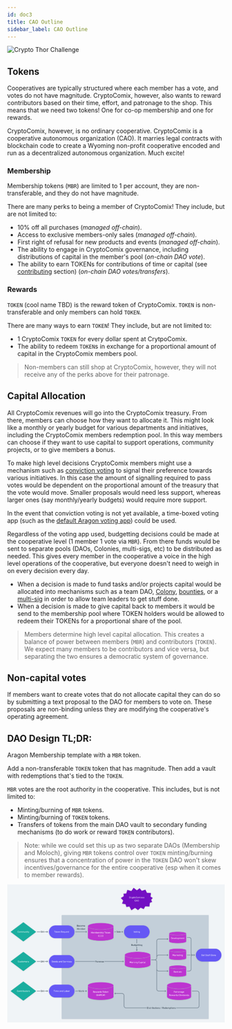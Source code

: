 ```yaml
---
id: doc3
title: CAO Outline
sidebar_label: CAO Outline
---
```


![Crypto Thor Challenge](https://i.imgur.com/c9o0SJv.jpg)

## Tokens

Cooperatives are typically structured where each member has a vote, and votes do not have magnitude. CryptoComix, however, also wants to reward contributors based on their time, effort, and patronage to the shop. This means that we need two tokens! One for co-op membership and one for rewards.

CryptoComix, however, is no ordinary cooperative. CryptoComix is a cooperative autonomous organization (CAO). It marries legal contracts with blockchain code to create a Wyoming non-profit cooperative encoded and run as a decentralized autonomous organization. Much excite!

### Membership

Membership tokens (`MBR`) are limited to 1 per account, they are non-transferable, and they do not have magnitude.

There are many perks to being a member of CryptoComix! They include, but are not limited to:

- 10% off all purchases (*managed off-chain*).
- Access to exclusive members-only sales (*managed off-chain*).
- First right of refusal for new products and events (*managed off-chain*).
- The ability to engage in CryptoComix governance, including distributions of capital in the member's pool (*on-chain DAO vote*).
- The ability to earn TOKENs for contributions of time or capital (see [contributing](###Contributing) section) (*on-chain DAO votes/transfers*).

### Rewards

`TOKEN` (cool name TBD) is the reward token of CryptoComix. `TOKEN` is non-transferable and only members can hold `TOKEN`.

There are many ways to earn `TOKEN`! They include, but are not limited to:

- 1 CryptoComix `TOKEN` for every dollar spent at CrytpoComix.
- The ability to redeem `TOKEN`s in exchange for a proportional amount of capital in the CryptoComix members pool.

> Non-members can still shop at CryptoComix, however, they will not receive any of the perks above for their patronage.

## Capital Allocation

All CryptoComix revenues will go into the CryptoComix treasury. From there, members can choose how they want to allocate it. This might look like a monthly or yearly budget for various departments and initiatives, including the CryptoComix members redemption pool. In this way members can choose if they want to use capital to support operations, community projects, or to give members a bonus.

To make high level decisions CryptoComix members might use a mechanism such as [conviction voting](https://github.com/1Hive/conviction-voting-app/) to signal their preference towards various initiatives. In this case the amount of signalling required to pass votes would be dependent on the proportional amount of the treasury that the vote would move. Smaller proposals would need less support, whereas larger ones (say monthly/yearly budgets) would require more support.

In the event that conviction voting is not yet available, a time-boxed voting app (such as the [default Aragon voting app](https://github.com/aragon/aragon-apps/blob/master/apps/voting/)) could be used.

Regardless of the voting app used, budgetting decisions could be made at the cooperative level (1 member 1 vote via `MBR`). From there funds would be sent to separate pools (DAOs, Colonies, multi-sigs, etc) to be distributed as needed. This gives every member in the cooperative a voice in the high level operations of the cooperative, but everyone doesn't need to weigh in on every decision every day.

- When a decision is made to fund tasks and/or projects capital would be allocated into mechanisms such as a team DAO, [Colony](https://colony.io/), [bounties](https://colony.io/), or a [multi-sig](https://gnosis-safe.io/) in order to allow team leaders to get stuff done.
- When a decision is made to give capital back to members it would be send to the membership pool where TOKEN holders would be allowed to redeem their TOKENs for a proportional share of the pool.

> Members determine high level capital allocation. This creates a balance of power between members (`MBR`) and contributors (`TOKEN`). We expect many members to be contributors and vice versa, but separating the two ensures a democratic system of governance.

## Non-capital votes

If members want to create votes that do not allocate capital they can do so by submitting a text proposal to the DAO for members to vote on. These proposals are non-binding unless they are modifying the cooperative's operating agreement.

## DAO Design TL;DR:

Aragon Membership template with a `MBR` token.

Add a non-transferable `TOKEN` token that has magnitude. Then add a vault with redemptions that's tied to the `TOKEN`.

`MBR` votes are the root authority in the cooperative. This includes, but is not limited to:

- Minting/burning of `MBR` tokens.
- Minting/burning of `TOKEN` tokens.
- Transfers of tokens from the main DAO vault to secondary funding mechanisms (to do work or reward `TOKEN` contributors).

> Note: while we could set this up as two separate DAOs (Membership and Moloch), giving `MBR` tokens control over `TOKEN` minting/burning ensures that a concentration of power in the `TOKEN` DAO won't skew incentives/governance for the entire cooperative (esp when it comes to member rewards).

![CryptoComix CAO Diagram](../static/img/cryptocomixxx-diagram.png)
